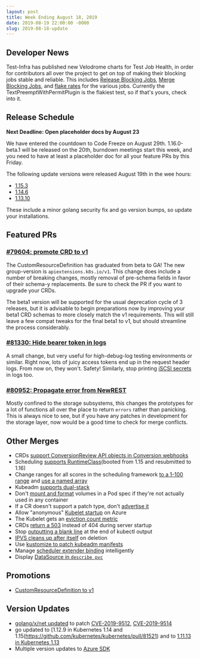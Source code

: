 ```yaml
---
layout: post
title: Week Ending August 18, 2019
date: 2019-08-19 22:00:00 -0000
slug: 2019-08-18-update
---
```


## Developer News

Test-Infra has published new Velodrome charts for Test Job Health, in order for contributors all over the project to get on top of making their blocking jobs stable and reliable.  This includes [Release Blocking Jobs](https://velodrome.k8s.io/dashboard/db/job-health-release-blocking?orgId=1), [Merge Blocking Jobs](https://velodrome.k8s.io/dashboard/db/job-health-merge-blocking?orgId=1), and [flake rates](https://velodrome.k8s.io/dashboard/db/job-health-release-blocking?panelId=2&fullscreen&orgId=1) for the various jobs.  Currently the TextPreemptWithPermitPlugin is the flakiest test, so if that's yours, check into it.

## Release Schedule

**Next Deadline: Open placeholder docs by August 23**

We have entered the countdown to Code Freeze on August 29th.  1.16.0-beta.1 will be released on the 20th, burndown meetings start this week, and you need to have at least a placeholder doc for all your feature PRs by this Friday.

The following update versions were released August 19th in the wee hours:

* [1.15.3](https://github.com/kubernetes/kubernetes/blob/master/CHANGELOG-1.15.md#v1153)
* [1.14.6](https://github.com/kubernetes/kubernetes/blob/master/CHANGELOG-1.14.md#v1146)
* [1.13.10](https://github.com/kubernetes/kubernetes/blob/master/CHANGELOG-1.13.md#v11310)

These include a minor golang security fix and go version bumps, so update your installations.

## Featured PRs

### [#79604: promote CRD to v1](https://github.com/kubernetes/kubernetes/pull/79604)

The CustomResourceDefinition has graduated from beta to GA! The new group-version is `apiextensions.k8s.io/v1`. This change does include a number of breaking changes, mostly removal of pre-schema fields in favor of their schema-y replacements. Be sure to check the PR if you want to upgrade your CRDs.

The beta1 version will be supported for the usual deprecation cycle of 3 releases, but it is advisable to begin preparations now by improving your beta1 CRD schemas to more closely match the v1 requirements. This will still leave a few compat tweaks for the final beta1 to v1, but should streamline the process considerably.

### [#81330: Hide bearer token in logs](https://github.com/kubernetes/kubernetes/pull/81330)

A small change, but very useful for high-debug-log testing environments or similar. Right now, lots of juicy access tokens end up in the request header logs. From now on, they won't. Safety! Similarly, stop printing [iSCSI secrets](https://github.com/kubernetes/kubernetes/pull/81215) in logs too.

### [#80952: Propagate error from NewREST](https://github.com/kubernetes/kubernetes/pull/80952)

Mostly confined to the storage subsystems, this changes the prototypes for a lot of functions all over the place to return `errors` rather than panicking. This is always nice to see, but if you have any patches in development for the storage layer, now would be a good time to check for merge conflicts.

## Other Merges

* CRDs [support ConversionReview API objects in Conversion webhooks](https://github.com/kubernetes/kubernetes/pull/81476)
* Scheduling [supports RuntimeClass](https://github.com/kubernetes/kubernetes/pull/80825)(booted from 1.15 and resubmitted to 1.16)
* Change ranges for all scores in the scheduling framework [to a 1-100 range](https://github.com/kubernetes/kubernetes/pull/81015) and [use a named array](https://github.com/kubernetes/kubernetes/pull/80901)
* Kubeadm [supports dual-stack](https://github.com/kubernetes/kubernetes/pull/79033)
* Don't [mount and format](https://github.com/kubernetes/kubernetes/pull/81163) volumes in a Pod spec if they're not actually used in any container
*  If a CR doesn't support a patch type, don't [advertise it](https://github.com/kubernetes/kubernetes/pull/81515)
* Allow "anonymous" [Kubelet startup](https://github.com/kubernetes/kubernetes/pull/81500) on Azure
* The Kubelet gets an [eviction count metric](https://github.com/kubernetes/kubernetes/pull/81377)
* CRDs [return a 503](https://github.com/kubernetes/kubernetes/pull/81244) instead of 404 during server startup
* Stop [outputting a blank line](https://github.com/kubernetes/kubernetes/pull/81229) at the end of kubectl output
* [IPVS cleans up after itself](https://github.com/kubernetes/kubernetes/pull/80942) on deletion
* Use [kustomize to patch kubeadm manifests](https://github.com/kubernetes/kubernetes/pull/80905)
* Manage [scheduler extender binding](https://github.com/kubernetes/kubernetes/pull/79804) intelligently
* Display [DataSource in `describe pvc`](https://github.com/kubernetes/kubernetes/pull/76463)

## Promotions

* [CustomResourceDefinition to v1](https://github.com/kubernetes/kubernetes/pull/79604)

## Version Updates

* [golang/x/net updated](https://github.com/kubernetes/kubernetes/pull/81546) to patch [CVE-2019-9512](https://nvd.nist.gov/vuln/detail/CVE-2019-9512), [CVE-2019-9514](https://kb.cert.org/vuls/id/605641/)
* go updated to [1.12.9 in Kubernetes 1.14 and 1.15(https://github.com/kubernetes/kubernetes/pull/81521) and to [1.11.13 in Kubernetes 1.13](https://github.com/kubernetes/kubernetes/pull/81542)
* Multiple version updates to [Azure SDK](https://github.com/kubernetes/kubernetes/pull/79574)
